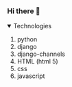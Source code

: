 ### Hi there 👋

<!--
**geek-1stgeek/geek-1stgeek** is a ✨ _special_ ✨ repository because its `README.md` (this file) appears on your GitHub profile.

Here are some ideas to get you started:

- 🔭 I’m currently working on ...
- 🌱 I’m currently learning ...
- 👯 I’m looking to collaborate on ...
- 🤔 I’m looking for help with ...
- 💬 Ask me about ...
- 📫 How to reach me: ...
- 😄 Pronouns: ...
- ⚡ Fun fact: ...
-->
<details open>
  <summary>Technologies</summary>
  <ol>
    <li>python</li>
    <li>django</li>
    <li>django-channels</li>
    <li>HTML (html 5)</li>
    <li>css</li>
    <li>javascript</li>
  </ol>
</details>
